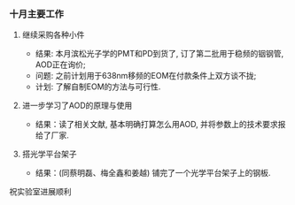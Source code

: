 ### 十月主要工作

1. 继续采购各种小件
	* 结果: 本月滨松光子学的PMT和PD到货了, 订了第二批用于稳频的铟钢管, AOD正在询价;
	* 问题: 之前计划用于638nm移频的EOM在付款条件上双方谈不拢;
	* 计划: 了解自制EOM的方法与可行性.

2. 进一步学习了AOD的原理与使用
	* 结果：读了相关文献, 基本明确打算怎么用AOD, 并将参数上的技术要求报给了厂家.

3. 搭光学平台架子
	* 结果：(同蔡明磊、梅全鑫和姜越) 铺完了一个光学平台架子上的钢板.

祝实验室进展顺利